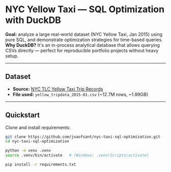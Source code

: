 # NYC Yellow Taxi — SQL Optimization with DuckDB

**Goal:** analyze a large real-world dataset (NYC Yellow Taxi, Jan 2015) using pure SQL, and demonstrate optimization strategies for time-based queries.  
**Why DuckDB?** It's an in-process analytical database that allows querying CSVs directly — perfect for reproducible portfolio projects without heavy setup.

---

## Dataset
- **Source:** [NYC TLC Yellow Taxi Trip Records](https://www.nyc.gov/assets/tlc/downloads/pdf/trip_record_data_user_guide.pdf)  
- **File used:** `yellow_tripdata_2015-01.csv` (~12.7M rows, ~1.99GB)

---

## Quickstart

Clone and install requirements:

```bash
git clone https://github.com/joaofsant/nyc-taxi-sql-optimization.git
cd nyc-taxi-sql-optimization

python -m venv .venv
source .venv/bin/activate   # (Windows: .venv\Scripts\activate)

pip install -r requirements.txt